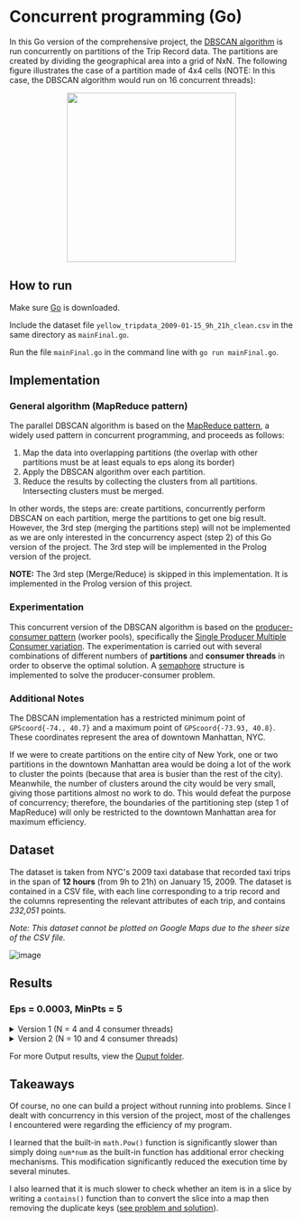 # Concurrent programming (Go)
In this Go version of the comprehensive project, the [DBSCAN algorithm](https://en.wikipedia.org/wiki/DBSCAN) is run concurrently on partitions of the Trip Record data. The partitions are created by dividing the geographical area into a grid of NxN. The following figure illustrates the case of a partition made of 4x4 cells (NOTE: In this case, the DBSCAN algorithm would run on 16 concurrent threads):

<p align="center">
  <img height="300" src="https://user-images.githubusercontent.com/67518620/155905579-7ba41e0f-f315-4c67-a57b-dbd189e8fffc.png">
</p>

## How to run
Make sure [Go](https://go.dev/) is downloaded.

Include the dataset file `yellow_tripdata_2009-01-15_9h_21h_clean.csv` in the same directory as `mainFinal.go`.

Run the file `mainFinal.go` in the command line with `go run mainFinal.go`.


## Implementation
### General algorithm (MapReduce pattern)
The parallel DBSCAN algorithm is based on the [MapReduce pattern](https://en.wikipedia.org/wiki/MapReduce), a widely used pattern in concurrent programming, and proceeds as follows:
  1. Map the data into overlapping partitions (the overlap with other partitions must be at least equals to eps along its border)
  2. Apply the DBSCAN algorithm over each partition.
  3. Reduce the results by collecting the clusters from all partitions. Intersecting clusters must be merged.

In other words, the steps are: create partitions, concurrently perform DBSCAN on each partition, merge the partitions to get one big result. However, the 3rd step (merging the partitions step) will not be implemented as we are only interested in the concurrency aspect (step 2) of this Go version of the project. The 3rd step will be implemented in the Prolog version of the project.

**NOTE:** The 3rd step (Merge/Reduce) is skipped in this implementation. It is implemented in the Prolog version of this project.

### Experimentation
This concurrent version of the DBSCAN algorithm is based on the [producer-consumer pattern](https://en.wikipedia.org/wiki/Producer%E2%80%93consumer_problem) (worker pools), specifically the [Single Producer Multiple Consumer variation](https://betterprogramming.pub/hands-on-go-concurrency-the-producer-consumer-pattern-c42aab4e3bd2). The experimentation is carried out with several combinations of different numbers of **partitions** and **consumer threads** in order to observe the optimal solution. A [semaphore](https://en.wikipedia.org/wiki/Semaphore_(programming)#Producer%E2%80%93consumer_problem) structure is implemented to solve the producer-consumer problem.

### Additional Notes
The DBSCAN implementation has a restricted minimum point of `GPScoord{-74., 40.7}` and a maximum point of `GPScoord{-73.93, 40.8}`. These coordinates represent the area of downtown Manhattan, NYC.

If we were to create partitions on the entire city of New York, one or two partitions in the downtown Manhattan area would be doing a lot of the work to cluster the points (because that area is busier than the rest of the city). Meanwhile, the number of clusters around the city would be very small, giving those partitions almost no work to do. This would defeat the purpose of concurrency; therefore, the boundaries of the partitioning step (step 1 of MapReduce) will only be restricted to the downtown Manhattan area for maximum efficiency.

## Dataset
The dataset is taken from NYC's 2009 taxi database that recorded taxi trips in the span of **12 hours** (from 9h to 21h) on January 15, 2009. The dataset is contained in a CSV file, with each line corresponding to a trip record and the columns representing the relevant attributes of each trip, and contains _232,051_ points.

_Note: This dataset cannot be plotted on Google Maps due to the sheer size of the CSV file._

![image](https://user-images.githubusercontent.com/67518620/156251067-9c223a05-01fe-4051-a189-fbc458548c08.png)


## Results
### Eps = 0.0003, MinPts = 5
<!-- NOTE: HTML Scroll Box doesn't work in GitHub markdown so <details> and <summary> are used instead. -->

<!-- ===================================  DETAIL SEPARATOR  =================================== -->
<details>
  <summary>
    Version 1 (N = 4 and 4 consumer threads)
  </summary>
  
```
Number of points: 232050
SW:(40.700000 , -74.000000) 
NE:(40.800000 , -73.930000) 

N = 4 and 4 consumer threads.

Partition   30000000 : [   0,    17]
Partition   20000000 : [   9,   272]
Partition   10000000 : [  12,   540]
Partition   21000000 : [   6,   288]
Partition   31000000 : [   7,   226]
Partition          0 : [  33,  6514]
Partition   11000000 : [  20, 14022]
Partition   22000000 : [  15, 19940]
Partition   32000000 : [  15,  1192]
Partition    3000000 : [   4,  2015]
Partition   13000000 : [  14, 15370]
Partition    2000000 : [  25, 31599]
Partition   33000000 : [  19,  2187]
Partition   23000000 : [  20, 16535]
Partition    1000000 : [  18, 38774]
Partition   12000000 : [   9, 56611]

Execution time: 9.3677512s of 206102 points
Number of CPUs: 8
```
</details>
<!-- ===================================  DETAIL SEPARATOR  =================================== -->
<details>
  <summary>
    Version 2 (N = 10 and 4 consumer threads)
  </summary>
  
```
Number of points: 232050
SW:(40.700000 , -74.000000) 
NE:(40.800000 , -73.930000) 

N = 10 and 4 consumer threads.

Partition          0 : [   1,    31]
Partition   40000000 : [   0,     5]
Partition   20000000 : [   0,     3]
Partition   60000000 : [   0,    11]
Partition   70000000 : [   0,     3]
Partition   80000000 : [   0,     3]
Partition   90000000 : [   0,     0]
Partition   10000000 : [   4,   118]
Partition   50000000 : [   1,    25]
Partition   30000000 : [   0,     3]
Partition   21000000 : [   8,   165]
Partition   41000000 : [   0,    10]
Partition   31000000 : [   3,    80]
Partition   51000000 : [   5,   110]
Partition   71000000 : [   0,    16]
Partition   81000000 : [   0,     3]
Partition   91000000 : [   0,     1]
Partition   61000000 : [   3,    88]
Partition   11000000 : [   9,   876]
Partition    1000000 : [  13,   985]
Partition   32000000 : [   7,   477]
Partition   42000000 : [   0,    14]
Partition   52000000 : [   1,    36]
Partition   62000000 : [   2,    65]
Partition   72000000 : [   1,    41]
Partition   82000000 : [   0,     5]
Partition   92000000 : [   0,     2]
Partition   22000000 : [  10,  2218]
Partition   12000000 : [   9,  3558]
Partition    2000000 : [   6,  5101]
Partition   33000000 : [  13,  1329]
Partition   43000000 : [   0,    11]
Partition   53000000 : [   0,    14]
Partition   63000000 : [   1,    67]
Partition   73000000 : [   1,    18]
Partition   83000000 : [   0,     8]
Partition   93000000 : [   0,    13]
Partition   23000000 : [   5,  4365]
Partition    3000000 : [  12,  5498]
Partition    4000000 : [   6,  6330]
Partition   13000000 : [   2,  8760]
Partition   44000000 : [   3,   892]
Partition   54000000 : [   0,    24]
Partition   64000000 : [   1,    53]
Partition   74000000 : [   3,   102]
Partition   84000000 : [   4,    89]
Partition   94000000 : [   2,    94]
Partition   24000000 : [   5,  8553]
Partition    5000000 : [  11,  4353]
Partition   34000000 : [   5,  6032]
Partition   14000000 : [   2,  9790]
Partition   25000000 : [   1, 10329]
Partition   55000000 : [   7,  1797]
Partition   65000000 : [   4,    74]
Partition   75000000 : [   2,    63]
Partition   85000000 : [   7,   204]
Partition   95000000 : [   4,   122]
Partition   45000000 : [   3,  8902]
Partition    6000000 : [  12,  1312]
Partition   15000000 : [   4, 10764]
Partition   16000000 : [   5,  4340]
Partition   36000000 : [   1,  9388]
Partition   35000000 : [   1, 15660]
Partition   26000000 : [   1, 12393]
Partition   76000000 : [   2,    95]
Partition   86000000 : [   1,    20]
Partition   96000000 : [   3,    77]
Partition    7000000 : [   0,    18]
Partition   56000000 : [   7,  6330]
Partition   66000000 : [   4,  4619]
Partition   46000000 : [   3, 11442]
Partition   17000000 : [   4,  1913]
Partition   37000000 : [   5,  1772]
Partition   47000000 : [   3,  1140]
Partition   77000000 : [   5,  3619]
Partition   87000000 : [   2,    94]
Partition   97000000 : [   0,     2]
Partition    8000000 : [   0,     3]
Partition   18000000 : [   1,    26]
Partition   28000000 : [   4,  3293]
Partition   27000000 : [   7,  5791]
Partition   48000000 : [   1,  1934]
Partition   58000000 : [   2,  1526]
Partition   67000000 : [   2,  6578]
Partition   78000000 : [   7,  1840]
Partition   88000000 : [   3,   127]
Partition   98000000 : [   0,     2]
Partition    9000000 : [   0,     7]
Partition   19000000 : [   0,     4]
Partition   29000000 : [   1,    31]
Partition   38000000 : [   1,  4446]
Partition   39000000 : [   4,  1913]
Partition   59000000 : [   9,   613]
Partition   69000000 : [   4,   684]
Partition   79000000 : [   7,   259]
Partition   89000000 : [   8,   282]
Partition   99000000 : [   2,    56]
Partition   49000000 : [  11,  2481]
Partition   57000000 : [   2,  7967]
Partition   68000000 : [   4,  5688]

Execution time: 2.4269867s of 222488 points
Number of CPUs: 8
```
</details>

For more Output results, view the [Ouput folder](Output_Results).

## Takeaways
Of course, no one can build a project without running into problems. Since I dealt with concurrency in this version of the project, most of the challenges I encountered were regarding the efficiency of my program. 

I learned that the built-in `math.Pow()` function is significantly slower than simply doing `num*num` as the built-in function has additional error checking mechanisms. This modification significantly reduced the execution time by several minutes. 

I also learned that it is much slower to check whether an item is in a slice by writing a `contains()` function than to convert the slice into a map then removing the duplicate keys ([see problem and solution](https://stackoverflow.com/questions/66643946/how-to-remove-duplicates-strings-or-int-from-slice-in-go)).

